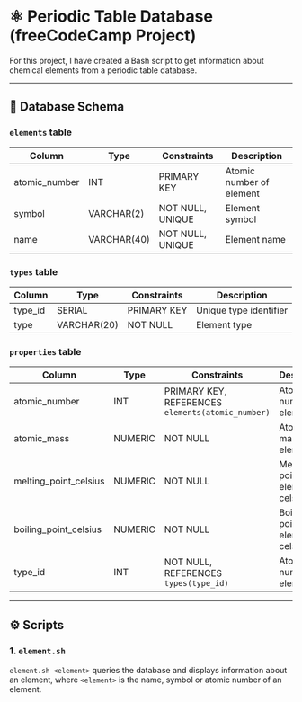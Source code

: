 # ⚛ Periodic Table Database (freeCodeCamp Project)
For this project, I have created a Bash script to get information about chemical elements from a periodic table database.

---

## 🧱 Database Schema
### `elements` table
| Column | Type | Constraints | Description |
| ------ | ---- | ----------- | ----------- |
| atomic_number | INT | PRIMARY KEY | Atomic number of element |
| symbol | VARCHAR(2) | NOT NULL, UNIQUE | Element symbol |
| name | VARCHAR(40) | NOT NULL, UNIQUE | Element name |
### `types` table
| Column | Type | Constraints | Description |
| ------ | ---- | ----------- | ----------- |
| type_id | SERIAL | PRIMARY KEY | Unique type identifier |
| type | VARCHAR(20) | NOT NULL | Element type |
### `properties` table
| Column | Type | Constraints | Description |
| ------ | ---- | ----------- | ----------- |
| atomic_number | INT | PRIMARY KEY, REFERENCES `elements(atomic_number)` | Atomic number of element |
| atomic_mass | NUMERIC | NOT NULL | Atomic mass of element |
| melting_point_celsius | NUMERIC | NOT NULL | Melting point of element in celsius |
| boiling_point_celsius | NUMERIC | NOT NULL | Boiling point of element in celsius |
| type_id | INT | NOT NULL, REFERENCES `types(type_id)` | Atomic number of element |

---

## ⚙ Scripts
### 1. `element.sh`
`element.sh <element>` queries the database and displays information about an element,
where `<element>` is the name, symbol or atomic number of an element.
